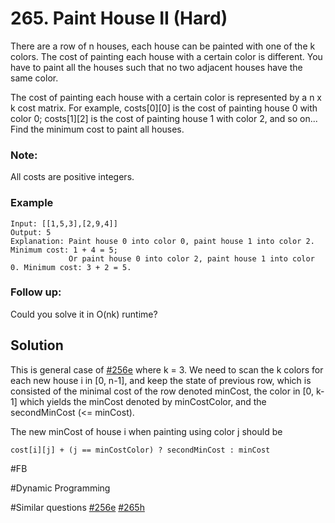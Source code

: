 # 265. Paint House II (Hard)

There are a row of n houses, each house can be painted with one of the k colors. The cost of painting each house with a certain color is different. You have to paint all the houses such that no two adjacent houses have the same color.

The cost of painting each house with a certain color is represented by a n x k cost matrix. For example, costs[0][0] is the cost of painting house 0 with color 0; costs[1][2] is the cost of painting house 1 with color 2, and so on... Find the minimum cost to paint all houses.

### Note:
All costs are positive integers.

### Example
```
Input: [[1,5,3],[2,9,4]]
Output: 5
Explanation: Paint house 0 into color 0, paint house 1 into color 2. Minimum cost: 1 + 4 = 5; 
             Or paint house 0 into color 2, paint house 1 into color 0. Minimum cost: 3 + 2 = 5.
```
### Follow up:
Could you solve it in O(nk) runtime?

## Solution
This is general case of [#256e](../p256e/README.md) where k = 3. We need to scan the k colors for each new house i in [0, n-1], and keep the state of previous row, which is consisted of the minimal cost of the row denoted minCost, the color in [0, k-1] which yields the minCost denoted by minCostColor, and the secondMinCost (<= minCost). 

The new minCost of house i when painting using color j should be
```
cost[i][j] + (j == minCostColor) ? secondMinCost : minCost
```

#FB

#Dynamic Programming

#Similar questions [#256e](../p256e/README.md) [#265h](../p265h/README.md)